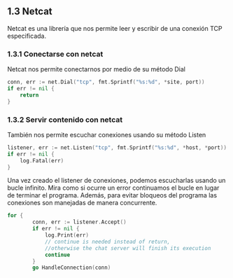 ## 1.3 Netcat

Netcat es una librería que nos permite leer y escribir de una conexión
TCP especificada.

### 1.3.1 Conectarse con netcat

Netcat nos permite conectarnos por medio de su método Dial

``` go
conn, err := net.Dial("tcp", fmt.Sprintf("%s:%d", *site, port))
if err != nil {
    return
}
```

### 1.3.2 Servir contenido con netcat

También nos permite escuchar conexiones usando su método Listen

``` go
listener, err := net.Listen("tcp", fmt.Sprintf("%s:%d", *host, *port))
if err != nil {
    log.Fatal(err)
}
```

Una vez creado el listener de conexiones, podemos escucharlas usando un
bucle infinito. Mira como si ocurre un error continuamos el bucle en
lugar de terminar el programa. Además, para evitar bloqueos del programa
las conexiones son manejadas de manera concurrente.

``` go
for {
        conn, err := listener.Accept()
        if err != nil {
            log.Print(err)
            // continue is needed instead of return,
            //otherwise the chat server will finish its execution
            continue
        }
        go HandleConnection(conn)
```

